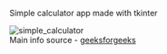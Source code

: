 Simple calculator app made with tkinter <br />

![simple_calculator](https://user-images.githubusercontent.com/114246903/222584843-3a5bc165-4e1e-43ec-9354-282d3a422995.PNG) <br />
Main info source - [geeksforgeeks](https://www.geeksforgeeks.org/)
